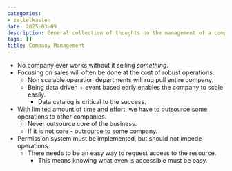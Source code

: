 ```yaml
---
categories:
- zettelkasten
date: 2025-03-09
description: General collection of thoughts on the management of a company
tags: []
title: Company Management
---
```


- No company ever works without it selling *something*.
- Focusing on sales will often be done at the cost of robust operations.
    - Non scalable operation departments will rug pull entire company.
    - Being data driven + event based early enables the company to scale easily.
        - Data catalog is critical to the success.
- With limited amount of time and effort, we have to outsource some operations to other companies.
    - Never outsource core of the business.
    - If it is not core - outsource to some company.
- Permission system must be implemented, but should not impede operations. 
    - There needs to be an easy way to request access to the resource.
        - This means knowing what even is accessible must be easy.

